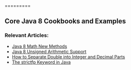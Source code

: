 =========

## Core Java 8 Cookbooks and Examples

### Relevant Articles: 
- [Java 8 Math New Methods](https://www.baeldung.com/java-8-math)
- [Java 8 Unsigned Arithmetic Support](https://www.baeldung.com/java-unsigned-arithmetic)
- [How to Separate Double into Integer and Decimal Parts](https://www.baeldung.com/java-separate-double-into-integer-decimal-parts)
- [The strictfp Keyword in Java](https://www.baeldung.com/java-strictfp)
